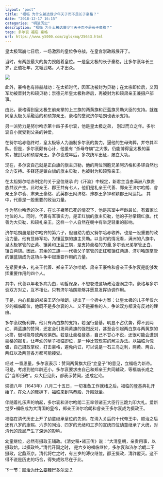 ```yaml
---
layout: "post"
title: "福临 为什么被选做少年天子而不是长子豪格？"
date: "2018-12-17 16:15"
categories: "明清历史"
description: "福临 为什么被选做少年天子而不是长子豪格？"
tags: 多尔衮 福临 豪格
url: https://www.y5000.com/zgls/mq/25643.html
---
```






皇太极驾崩七日后，一场激烈的皇位争夺战，在皇宫崇政殿展开了。

当时，有两股最大的势力觊觎着皇位。一是皇太极的长子豪格，比多尔衮年长三岁，正值壮年，文韬武略，人才出众。

![](https://img.y5000.com/uploads/allimg/170919/13-1F9191KP2624.jpg)

此外，豪格也有赫赫战功：在太祖时代，因军功被封为贝勒；在太宗即位后，又因军功被晋封为和硕贝勒；祟德元年皇太极称帝后，再被封为和硕肃亲王兼摄户部事。

由此，豪格得到皇太极生前亲掌的上三旗的两黄旗和正蓝旗贝勒大臣的支持。就连同皇太极关系融洽的和硕郑亲王、豪格的堂叔济尔哈朗也表示支持。

另一派势力是努尔哈赤第十四子多尔衮，他是皇太极之弟， 刚过而立之年。多尔衮自小就受到父亲的钟爱。

在努尔哈赤临终时，皇太极等人为遏制多尔衮的势力，逼他的生母殉葬，并夺其军队。但是，多尔衮颇有心计，他虽有
“杀母夺旗”之大恨，仍能博得皇太极的喜欢，被封为和硕睿亲王。多尔衮成年后，多次统军出征，屡立大功。

现在，多尔衮自己就是正白旗的旗主贝勒，他的两位同胞兄弟阿济格和多铎自然也全力支持。多铎还是镶白旗的旗主贝勒，也被封为和硕豫亲王。

在太祖努尔哈赤制定的关于皇位继承
的《汗渝》中规定，新君主当由满洲八旗贵族共议产生。此时亲王、郡王共有七人，他们是礼亲王代善、郑亲王济尔哈朗、睿亲王多尔衮、肃亲王豪格、武英郡王阿济格、豫郡王多铎和颖郡王阿达礼。
其中，代善是一股重要的政治力量。

作为努尔哈赤的次子，在长子褚英已死的情况下，他是宗室中年龄最长，有着家长地位的人。同时，代善有军事实力，是正红旗的旗主贝勒，他的子孙掌镶红旗。代善为大贝勒、和硕礼亲王。这样一个人自然在朝中有举足轻重的影响。

济尔哈朗虽是舒尔哈齐的第六子，但自幼为伯父努尔哈赤收养，也是一股重要的政治力量。他有显赫军功，为镶蓝旗的旗主贝勒。以当时的情况看，满洲的八旗中，皇太极掌管的正黄、镶黄和正蓝三旗，是支持豪格的力量,多尔衮兄弟掌管正白、镶白两旗。因此，其余的三旗——代善父子掌管的正红和镶红两旗、济尔哈朗掌管的镶蓝旗成为这场斗争中起重要作用的力量。

在紧要关头，礼亲王代善、郑亲王济尔哈朗、肃亲王豪格和睿亲王多尔衮是能够发挥重要作用的四个人。

其中，代善以年老多病为由，明哲保身，不想卷进这场政治漩涡之中。豪格与多尔衮双方对立，互不相让。只有济尔哈朗能够并愿意发挥协调作用。

于是，内心机敏的郑亲王济尔哈朗，提出了一个折中方案：让皇太极的儿子年仅六岁的福临即位，他既不是多尔衮的人、又不是豪格的人，争论双方都没有反对的理由。

多尔衮权衡利弊，他只有两白旗的支持，若强行登基，明显不占优势，得不到两红、两蓝旗的赞同，还定会引发两黄旗的强烈反对，甚至会引起两白旗与两黄旗的火拼，很可能导致两败俱伤。若是让豪格登基，自己不甘心不说，还很可能会遭到豪格的报复。让年幼的皇子福临即位，是一种比较现实的解决办法。以福临为傀儡，自己摄政掌权，打击豪格，避免内讧，可以说是一石三鸟之利，两黄、两白、两红以及两蓝各方都可能接受。

经过
一番思量，多尔衮表示：赞同两黄旗大臣“立皇子”的意见，立福临为新帝。可是，考虑到他年龄还小，多尔衮要求由自己和郑亲王共同辅政，等福临长成之后“当即归政”。众大臣见此，都表示赞同，遂成定论。

崇德八年（1643年）八月二十五日，一切准备工作就绪之后，福临的登基典礼开始了。在众人的簇拥下，福临来到笃恭殿，升殿就坐。

伴随着礼乐声的响起，多尔衮和济尔哈朗二王率领诸王大臣行三跪九叩大礼。爱新觉罗•福临成为大清国的皇帝，郑亲王济尔哈朗和睿亲王多尔衮成为摄政王。

福临在清代历史上开了幼童继承皇位的先例。在淸入关后的十代帝王中，顺治之后还有八岁的康熙、六岁的同治、四岁的光绪和三岁的宣统四位幼童继承了大统，对清代的政局产生了深远的影响。

幼童继位，必然有摄政王辅政。《清史稿•诸王传》说：“大清皇朝，亲贵用事，以摄政始，以摄政终。”清代开国之时，
是六岁的福临继位，多尔衮和济尔哈朗二王摄政，定鼎燕京。清代将亡之时，有三岁的溥仪继位，醇王摄政，清祚覆灭。这不得不说是历史的巧合，得失成败尽在于此。

下一节：[顺治为什么要鞭尸多尔衮？](https://www.y5000.com/zgls/mq/25646.html)
